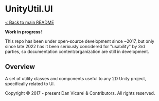 # UnityUtil.UI

[< Back to main README](../../../../README.md)

**Work in progress!**

This repo has been under open-source development since ~2017, but only since late 2022 has it been seriously considered for "usability" by 3rd parties,
so documentation content/organization are still in development.

## Overview

A set of utility classes and components useful to any 2D Unity project, specifically related to UI.

Copyright © 2017 - present Dan Vicarel & Contributors. All rights reserved.
